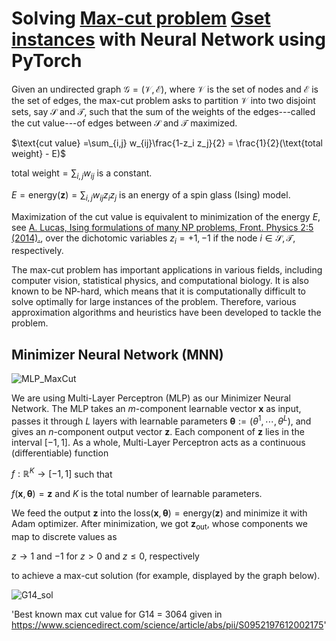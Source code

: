 # Solving [Max-cut problem][1] [Gset instances][3] with Neural Network using PyTorch


Given an undirected graph $\mathcal{G=(V,E)}$, where $\mathcal{V}$ is the set of nodes and $\mathcal{E}$ is the set of edges, the max-cut problem asks to partition $\mathcal{V}$ into two disjoint sets, say $\mathcal{S}$ and $\mathcal{T}$, such that the sum of the weights of the 
edges---called the cut value---of edges between $\mathcal{S}$ and $\mathcal{T}$ maximized. 

$\text{cut value} =\sum_{i,j} w_{ij}\frac{1-z_i z_j}{2} = \frac{1}{2}(\text{total weight} - E)$

$\text{total weight} = \sum_{i,j} w_{ij}$ is a constant.

$E = \text{energy}(\textbf{z}) = \sum_{i,j} w_{ij}z_i z_j$ is an energy of a spin glass (Ising) model.

Maximization of the $\text{cut value}$ is equivalent to minimization of the energy $E$, see [A. Lucas, Ising formulations of many NP problems, Front. Physics 2:5 (2014).][2], 
over the dichotomic variables $z_i = +1,-1$ if the node $i\in \mathcal{S}, \mathcal{T}$, respectively.



The max-cut problem has important applications in various fields, including computer vision, statistical physics, and computational biology. It is also known to be NP-hard, which means that it is computationally difficult to solve optimally for large instances of the problem. Therefore, various approximation algorithms and heuristics have been developed to tackle the problem.


## Minimizer Neural Network (MNN) 

![MLP_MaxCut](https://user-images.githubusercontent.com/99533657/234844153-31e3c7d7-4479-4be2-b812-192bd3db5365.png)


We are using Multi-Layer Perceptron (MLP) as our Minimizer Neural Network. The MLP takes an $m$-component learnable vector $\textbf{x}$ as input, passes it through $L$ layers with learnable parameters 
$\boldsymbol{\theta}:=(\theta^{1},\cdots,\theta^{L})$, and gives an
$n$-component output vector $\textbf{z}$. Each component of $\textbf{z}$ lies in the interval 
$[-1, 1]$. As a whole, Multi-Layer Perceptron acts as a continuous (differentiable) function 

$f: \mathbb{R}^K \longrightarrow [-1,1]$ such that

$f(\textbf{x},\boldsymbol{\theta})=\textbf{z}$ and $K$ is the total number of learnable parameters.

We feed the output $\textbf{z}$ into the $\text{loss}(\textbf{x},\boldsymbol{\theta})=\text{energy}(\textbf{z})$ and minimize it with Adam optimizer.
After minimization, we got $\textbf{z}_{\text{out}}$, whose components we map to discrete values as

$z \longrightarrow 1$ and $-1$ for $z>0$ and $z\leq0$, respectively

to achieve a max-cut solution (for example, displayed by the graph below).

![G14_sol](https://user-images.githubusercontent.com/99533657/234843909-9b8c16b0-6a60-4974-9472-d5034c8c9d4b.png)





'Best known max cut value for G14 = 3064 given in https://www.sciencedirect.com/science/article/abs/pii/S0952197612002175'


[1]:https://en.wikipedia.org/wiki/Maximum_cut

[2]:https://doi.org/10.3389/fphy.2014.00005

[3]:https://web.stanford.edu/~yyye/yyye/Gset

